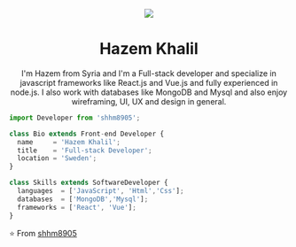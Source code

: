 <p align="center">
  <img src="https://github.com/shhm8905/shhm8905/blob/main/images/pf.jpg" />
</p>

<h1 align="center">Hazem Khalil</h1>
<p align="center">
   I'm Hazem from Syria and I'm a Full-stack developer and specialize in javascript frameworks like React.js and Vue.js and fully experienced in node.js. I also work with databases like MongoDB and Mysql and also enjoy wireframing, UI, UX and design in general.
</p>

```js
import Developer from 'shhm8905';

class Bio extends Front-end Developer {
  name     = 'Hazem Khalil';
  title    = 'Full-stack Developer';
  location = 'Sweden';
}

class Skills extends SoftwareDeveloper {
  languages  = ['JavaScript', 'Html','Css'];
  databases  = ['MongoDB','Mysql'];
  frameworks = ['React', 'Vue'];
}
```

⭐️ From [shhm8905](https://github.com/shhm8905)

